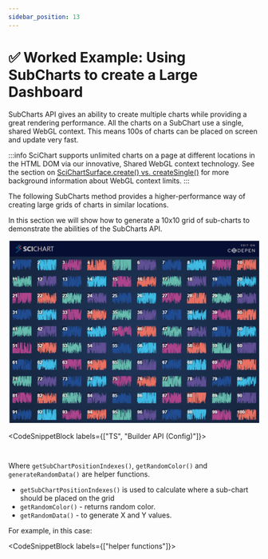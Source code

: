 ```yaml
---
sidebar_position: 13
---
```


# ✅ Worked Example: Using SubCharts to create a Large Dashboard

SubCharts API gives an ability to create multiple charts while providing a great rendering performance. All the charts on a SubChart use a single, shared WebGL context. This means 100s of charts can be placed on screen and update very fast.

:::info
SciChart supports unlimited charts on a page at different locations in the HTML DOM via our innovative, Shared WebGL context technology. See the section on [SciChartSurface.create() vs. createSingle()](/docs/2d-charts/surface/new-scichart-surface) for more background information about WebGL context limits.
:::

The following SubCharts method provides a higher-performance way of creating large grids of charts in similar locations.  

In this section we will show how to generate a 10x10 grid of sub-charts to demonstrate the abilities of the SubCharts API.

<!-- Commented out because it is very slow -->
<!-- <LiveDocSnippet maxWidth={"100%"} name="./Dashboard10x10/demo" /> -->
![](img/1.png)

<CodeSnippetBlock labels={["TS", "Builder API (Config)"]}>
```ts {11,36} showLineNumbers file=./Dashboard10x10/demo.ts start=region_ExampleA_start end=region_ExampleA_end
```
```ts {6,28,29} showLineNumbers file=./Dashboard10x10/demo.ts start=region_ExampleC_start end=region_ExampleC_end
```
</CodeSnippetBlock>

Where `getSubChartPositionIndexes()`, `getRandomColor()` and `generateRandomData()` are helper functions.

*   `getSubChartPositionIndexes()` is used to calculate where a sub-chart should be placed on the grid
*   `getRandomColor()` - returns random color.
*   `getRandomData()` - to generate X and Y values.

For example, in this case:

<CodeSnippetBlock labels={["helper functions"]}>
```ts {6,13,21} showLineNumbers file=./Dashboard10x10/demo.ts start=region_helperFunctions_start end=region_helperFunctions_end
```
</CodeSnippetBlock>